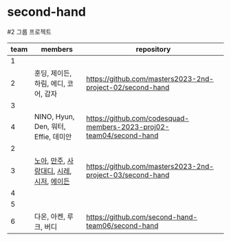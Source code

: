 # second-hand
#2 그룹 프로젝트

|team|members|repository|
|---|---|---|
|1|||
|2|훈딩, 제이든, 하림, 에디, 코어, 감자|https://github.com/masters2023-2nd-project-02/second-hand|
|3|||
|4|NINO, Hyun, Den, 워터, Effie, 데미안|https://github.com/codesquad-members-2023-proj02-team04/second-hand|
|2|||
|3|[노아](https://github.com/noah0316), [만주](https://github.com/JeonHyoChang), [사랑대디](https://github.com/sarangdaddy), [시레](https://github.com/dltpwns0), [시저](https://github.com/zlx454545), [에이든](https://github.com/wnsqhs) | https://github.com/masters2023-2nd-project-03/second-hand |
|4|||
|5|||
|6|다온, 아켄, 루크, 버디|https://github.com/second-hand-team06/second-hand|
